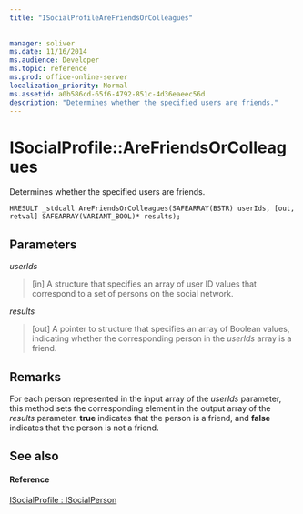 ```yaml
---
title: "ISocialProfileAreFriendsOrColleagues"
 
 
manager: soliver
ms.date: 11/16/2014
ms.audience: Developer
ms.topic: reference
ms.prod: office-online-server
localization_priority: Normal
ms.assetid: a0b586cd-65f6-4792-851c-4d36eaeec56d
description: "Determines whether the specified users are friends."
---
```


# ISocialProfile::AreFriendsOrColleagues

Determines whether the specified users are friends.
  
```
HRESULT _stdcall AreFriendsOrColleagues(SAFEARRAY(BSTR) userIds, [out, retval] SAFEARRAY(VARIANT_BOOL)* results);
```

## Parameters

 _userIds_
  
> [in] A structure that specifies an array of user ID values that correspond to a set of persons on the social network.
    
 _results_
  
> [out] A pointer to structure that specifies an array of Boolean values, indicating whether the corresponding person in the  _userIds_ array is a friend. 
    
## Remarks

For each person represented in the input array of the  _userIds_ parameter, this method sets the corresponding element in the output array of the  _results_ parameter. **true** indicates that the person is a friend, and **false** indicates that the person is not a friend. 
  
## See also

#### Reference

[ISocialProfile : ISocialPerson](isocialprofileisocialperson.md)

